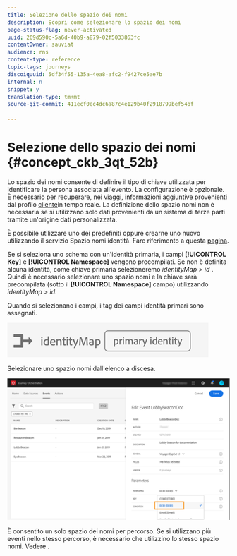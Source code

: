 ```yaml
---
title: Selezione dello spazio dei nomi
description: Scopri come selezionare lo spazio dei nomi
page-status-flag: never-activated
uuid: 269d590c-5a6d-40b9-a879-02f5033863fc
contentOwner: sauviat
audience: rns
content-type: reference
topic-tags: journeys
discoiquuid: 5df34f55-135a-4ea8-afc2-f9427ce5ae7b
internal: n
snippet: y
translation-type: tm+mt
source-git-commit: 411ecf0ec4dc6a87c4e129b40f2918799bef54bf

---
```



# Selezione dello spazio dei nomi {#concept_ckb_3qt_52b}

Lo spazio dei nomi consente di definire il tipo di chiave utilizzata per identificare la persona associata all&#39;evento. La configurazione è opzionale. È necessario per recuperare, nei viaggi, informazioni aggiuntive provenienti dal profilo [cliente](https://www.adobe.io/apis/cloudplatform/dataservices/profile-identity-segmentation/profile-identity-segmentation-services.html#!api-specification/markdown/narrative/technical_overview/unified_profile_architectural_overview/unified_profile_architectural_overview.md)in tempo reale. La definizione dello spazio nomi non è necessaria se si utilizzano solo dati provenienti da un sistema di terze parti tramite un&#39;origine dati personalizzata.

È possibile utilizzare uno dei predefiniti oppure crearne uno nuovo utilizzando il servizio Spazio nomi identità. Fare riferimento a questa [pagina](https://www.adobe.io/apis/cloudplatform/dataservices/profile-identity-segmentation/profile-identity-segmentation-services.html#!api-specification/markdown/narrative/technical_overview/identity_namespace_overview/identity_namespace_overview.md).

Se si seleziona uno schema con un&#39;identità primaria, i campi **[!UICONTROL Key]** e **[!UICONTROL Namespace]** vengono precompilati. Se non è definita alcuna identità, come chiave primaria selezioneremo _identityMap > id_ . Quindi è necessario selezionare uno spazio nomi e la chiave sarà precompilata (sotto il **[!UICONTROL Namespace]** campo) utilizzando _identityMap > id_.

Quando si selezionano i campi, i tag dei campi identità primari sono assegnati.

![](../assets/primary-identity.png)


Selezionare uno spazio nomi dall&#39;elenco a discesa.

![](../assets/journey17.png)

È consentito un solo spazio dei nomi per percorso. Se si utilizzano più eventi nello stesso percorso, è necessario che utilizzino lo stesso spazio nomi. Vedere [](../building-journeys/journey.md).
